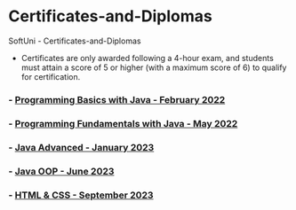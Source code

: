 # Certificates-and-Diplomas
SoftUni - Certificates-and-Diplomas
- Certificates are only awarded following a 4-hour exam, and students must attain a score of 5 or higher (with a maximum score of 6) to qualify for certification.

### - [Programming Basics with Java - February 2022](https://softuni.bg/certificates/details/128838/d5a63497)

### - [Programming Fundamentals with Java - May 2022](https://softuni.bg/certificates/details/138592/eaa457b8)

### - [Java Advanced - January 2023](https://softuni.bg/certificates/details/169669/4b92dafe)

### - [Java OOP - June 2023](https://softuni.bg/certificates/details/183209/f51018fa)

### - [HTML & CSS - September 2023](https://softuni.bg/certificates/details/191046/849bf483)
